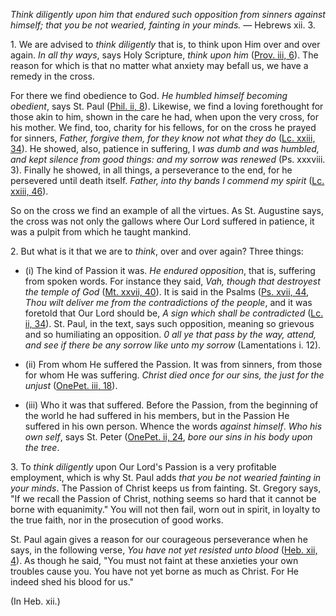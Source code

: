 
_Think diligently upon him that endured such opposition from sinners against himself; that you be not wearied, fainting in your minds._ — Hebrews xii. 3.

1\. We are advised to _think diligently_ that is, to think upon Him over and over again. _In all thy ways_, says Holy Scripture, _think upon him_ ([Prov. iii, 6](https://vulgata.online/bible/Prov.iii?ed=DR2&vfn=DR2.Prov.iii.6:vs)). The reason for which is that no matter what anxiety may befall us, we have a remedy in the cross.

For there we find obedience to God. _He humbled himself becoming obedient_, says St. Paul ([Phil. ii, 8](https://vulgata.online/bible/Phil.ii?ed=DR2&vfn=DR2.Phil.ii.8:vs)). Likewise, we find a loving forethought for those akin to him, shown in the care he had, when upon the very cross, for his mother. We find, too, charity for his fellows, for on the cross he prayed for sinners, _Father, forgive them, for they know not what they do_ ([Lc. xxiii, 34](https://vulgata.online/bible/Lc.xxiii?ed=DR2&vfn=DR2.Lc.xxiii.34:vs)). He showed, also, patience in suffering, I _was dumb and was humbled, and kept silence from good things: and my sorrow was renewed_ (Ps. xxxviii. 3). Finally he showed, in all things, a perseverance to the end, for he persevered until death itself. _Father, into thy bands I commend my spirit_ ([Lc. xxiii, 46](https://vulgata.online/bible/Lc.xxiii?ed=DR2&vfn=DR2.Lc.xxiii.46:vs)).

So on the cross we find an example of all the virtues. As St. Augustine says, the cross was not only the gallows where Our Lord suffered in patience, it was a pulpit from which he taught mankind.

2\. But what is it that we are t*o think*, over and over again? Three things:

- (i) The kind of Passion it was. _He endured opposition_, that is, suffering from spoken words. For instance they said, _Vah, though that destroyest the temple of God_ ([Mt. xxvii, 40](https://vulgata.online/bible/Mt.xxvii?ed=DR2&vfn=DR2.Mt.xxvii.40:vs)). It is said in the Psalms ([Ps. xvii, 44](https://vulgata.online/bible/Ps.xvii?ed=DR2&vfn=DR2.Ps.xvii.44:vs), _Thou wilt deliver me from the contradictions of the people_, and it was foretold that Our Lord should be, _A sign which shall be contradicted_ ([Lc. ii, 34](https://vulgata.online/bible/Lc.ii?ed=DR2&vfn=DR2.Lc.ii.34:vs)). St. Paul, in the text, says such opposition, meaning so grievous and so humiliating an opposition. _0 all ye that pass by the way, attend, and see if there be any sorrow like unto my sorrow_ (Lamentations i. 12).

- (ii) From whom He suffered the Passion. It was from sinners, from those for whom He was suffering. _Christ died once for our sins, the just for the unjust_ ([OnePet. iii, 18](https://vulgata.online/bible/OnePet.iii?ed=DR2&vfn=DR2.OnePet.iii.18:vs)).

- (iii) Who it was that suffered. Before the Passion, from the beginning of the world he had suffered in his members, but in the Passion He suffered in his own person. Whence the words _against himself_. _Who his own self_, says St. Peter ([OnePet. ii, 24](https://vulgata.online/bible/OnePet.ii?ed=DR2&vfn=DR2.OnePet.ii.24:vs), _bore our sins in his body upon the tree_.

3\. To _think diligently_ upon Our Lord's Passion is a very profitable employment, which is why St. Paul adds _that you be not wearied fainting in your minds_. The Passion of Christ keeps us from fainting. St. Gregory says, "If we recall the Passion of Christ, nothing seems so hard that it cannot be borne with equanimity." You will not then fail, worn out in spirit, in loyalty to the true faith, nor in the prosecution of good works.

St. Paul again gives a reason for our courageous perseverance when he says, in the following verse, _You have not yet resisted unto blood_ ([Heb. xii, 4](https://vulgata.online/bible/Heb.xii?ed=DR2&vfn=DR2.Heb.xii.4:vs)). As though he said, "You must not faint at these anxieties your own troubles cause you. You have not yet borne as much as Christ. For He indeed shed his blood for us."

(In Heb. xii.)

